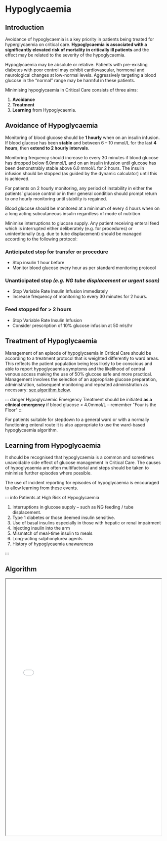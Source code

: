 # Hypoglycaemia

## Introduction

Avoidance of hypoglycaemia is a key priority in patients being treated for hyperglycaemia on critical care. **Hypoglycaemia is associated with a significantly elevated risk of mortality in critically ill patients** and the effect may be related to the severity of the hypoglycaemia.

Hypoglycaemia may be absolute or relative. Patients with pre-existing diabetes with poor control may exhibit cardiovascular, hormonal and neurological changes at low-normal levels. Aggressively targeting a blood glucose in the “normal” range may be harmful in these patients.

Minimising hypoglycaemia in Critical Care consists of three aims:

1. **Avoidance**
2. **Treatment**
3. **Learning** from Hypoglycaemia.

## Avoidance of Hypoglycaemia

Monitoring of blood glucose should be **1 hourly** when on an insulin infusion. If blood glucose has been **stable** and between 6 – 10 mmol/L for the last **4 hours**, then **extend to 2 hourly intervals**.

Monitoring frequency should increase to every 30 minutes if blood glucose has dropped below 6.0mmol/L and on an insulin infusion until glucose has been demonstrably stable above 6.0 mmol/L for 2 hours. The insulin infusion should be stopped (as guided by the dynamic calculator) until this is achieved.

For patients on 2 hourly monitoring, any period of instability in either the patients’ glucose control or in their general condition should prompt return to one hourly monitoring until stability is regained.

Blood glucose should be monitored at a minimum of every 4 hours when on a long acting subcutaneous insulin regardless of mode of nutrition

Minimise interruptions to glucose supply. Any patient receiving enteral feed which is interrupted either deliberately (e.g. for procedures) or unintentionally (e.g. due to tube displacement) should be managed according to the following protocol:

### Anticipated stop for transfer or procedure

- Stop insulin 1 hour before
- Monitor blood glucose every hour as per standard monitoring protocol

### Unanticipated stop _(e.g. NG tube displacement or urgent scan)_

- Stop Variable Rate Insulin Infusion immediately
- Increase frequency of monitoring to every 30 minutes for 2 hours.

### Feed stopped for > 2 hours

- Stop Variable Rate Insulin Infusion
- Consider prescription of 10% glucose infusion at 50 mls/hr

## Treatment of Hypoglycaemia

Management of an episode of hypoglycaemia in Critical Care should be according to a treatment protocol that is weighted differently to ward areas. This reflects the patient population being less likely to be conscious and able to report hypoglycaemia symptoms and the likelihood of central venous access making the use of 50% glucose safe and more practical. Management involves the selection of an appropriate glucose preparation, administration, subsequent monitoring and repeated administration as necessary: [see algorithm below](#algorithm).

::: danger Hypoglycaemic Emergency
Treatment should be initiated **as a clinical emergency** if blood glucose < 4.0mmol/L – remember "Four is the Floor"
:::

For patients suitable for stepdown to a general ward or with a normally functioning enteral route it is also appropriate to use the ward-based hypoglycaemia algorithm.

## Learning from Hypoglycaemia

It should be recognised that hypoglycaemia is a common and sometimes unavoidable side effect of glucose management in Critical Care. The causes of hypoglycaemia are often multifactorial and steps should be taken to minimise further episodes where possible.

The use of incident reporting for episodes of hypoglycaemia is encouraged to allow learning from these events.

::: info Patients at High Risk of Hypoglycaemia

1. Interruptions in glucose supply – such as NG feeding / tube displacement.
2. Type 1 diabetes or those deemed insulin sensitive.
3. Use of basal insulins especially in those with hepatic or renal impairment
4. Injecting insulin into the arm
5. Mismatch of meal-time insulin to meals
6. Long-acting sulphonylurea agents
7. History of hypoglycaemia unawareness

:::

## Algorithm

<iframe src="/hypoglycaemia.pdf#toolbar=0&navpanes=0" width="100%" height="830px"></iframe>
